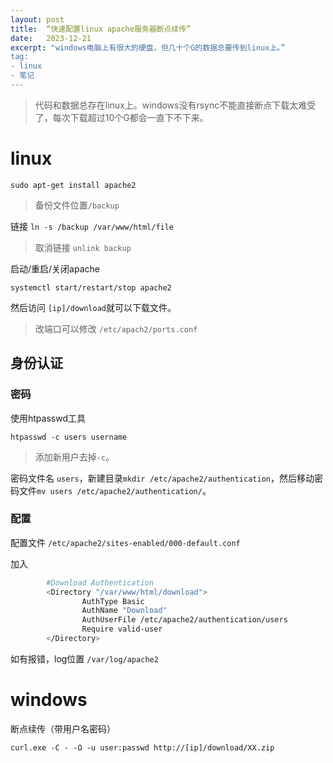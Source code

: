 ```yaml
---
layout: post
title:  “快速配置linux apache服务器断点续传”
date:   2023-12-21
excerpt: "windows电脑上有很大的硬盘，但几十个G的数据总要传到linux上。”
tag:
- linux
- 笔记
---
```


> 代码和数据总存在linux上。windows没有rsync不能直接断点下载太难受了，每次下载超过10个G都会一直下不下来。


# linux

```shell
sudo apt-get install apache2
```
> 备份文件位置`/backup`

链接 `ln -s /backup /var/www/html/file`

> 取消链接 `unlink backup`

启动/重启/关闭apache

```shell
systemctl start/restart/stop apache2
```

然后访问 `[ip]/download`就可以下载文件。

> 改端口可以修改 `/etc/apach2/ports.conf`

## 身份认证

### 密码

使用htpasswd工具

```shell
htpasswd -c users username
```

> 添加新用户去掉`-c`。

密码文件名 `users`，新建目录`mkdir /etc/apache2/authentication`，然后移动密码文件`mv users /etc/apache2/authentication/`。

### 配置

配置文件 `/etc/apache2/sites-enabled/000-default.conf`

加入
```bash
        #Download Authentication
        <Directory "/var/www/html/download">
                AuthType Basic
                AuthName "Download"
                AuthUserFile /etc/apache2/authentication/users
                Require valid-user
        </Directory>

```

如有报错，log位置 `/var/log/apache2`


# windows

断点续传（带用户名密码）

```shell
curl.exe -C - -O -u user:passwd http://[ip]/download/XX.zip
```
